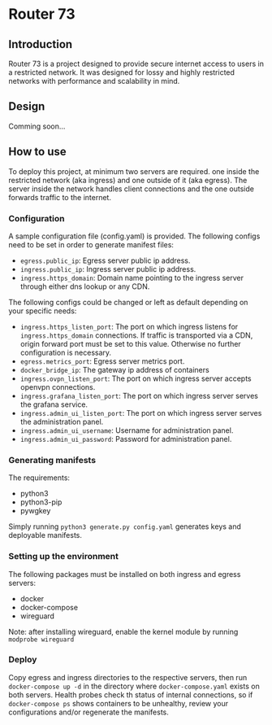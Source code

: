 # Router 73

## Introduction
Router 73 is a project designed to provide secure internet access to users in a restricted network. It was designed for lossy and highly restricted networks with performance and scalability in mind.

## Design
Comming soon...

## How to use
To deploy this project, at minimum two servers are required. one inside the restricted network (aka ingress) and one outside of it (aka egress). The server inside the network handles client connections and the one outside forwards traffic to the internet.
### Configuration
A sample configuration file (config.yaml) is provided. The following configs need to be set in order to generate manifest files:
-   `egress.public_ip`:  Egress server public ip address.
-   `ingress.public_ip`:  Ingress server public ip address.
-   `ingress.https_domain`:  Domain name pointing to the ingress server through either dns lookup or any CDN.

The following configs could be changed or left as default depending on your specific needs:
-   `ingress.https_listen_port`:  The port on which ingress listens for `ingress.https_domain` connections. If traffic is transported via a CDN, origin forward port must be set to this value. Otherwise no further configuration is necessary.
-   `egress.metrics_port`: Egress server metrics port.
-   `docker_bridge_ip`:  The gateway ip address of containers
-   `ingress.ovpn_listen_port`:  The port on which ingress server accepts openvpn connections.
-   `ingress.grafana_listen_port`:  The port on which ingress server serves the grafana service.
-   `ingress.admin_ui_listen_port`: The port on which ingress server serves the administration panel.
-   `ingress.admin_ui_username`: Username for administration panel.
-   `ingress.admin_ui_password`: Password for administration panel.

### Generating manifests
The requirements:
-   python3
-   python3-pip
-   pywgkey

Simply running `python3 generate.py config.yaml` generates keys and deployable manifests.

### Setting up the environment
The following packages must be installed on both ingress and egress servers:
-   docker
-   docker-compose
-   wireguard

Note: after installing wireguard, enable the kernel module by running `modprobe wireguard`

### Deploy
Copy egress and ingress directories to the respective servers, then run `docker-compose up -d` in the directory where `docker-compose.yaml` exists on both servers. Health probes check th status of internal connections, so if `docker-compose ps` shows containers to be unhealthy, review your configurations and/or regenerate the manifests.

